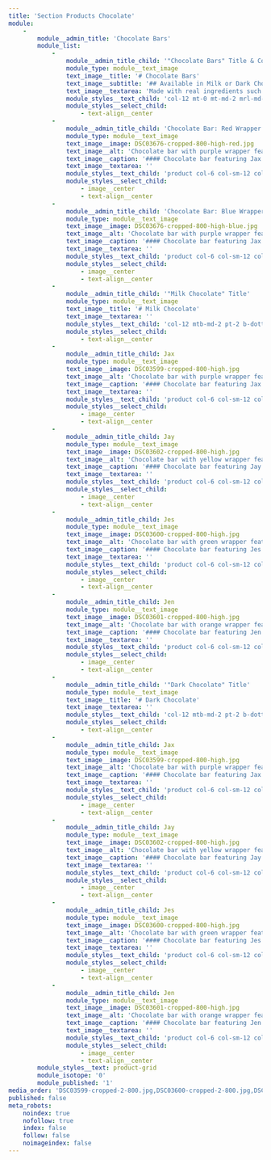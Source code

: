 ```yaml
---
title: 'Section Products Chocolate'
module:
    -
        module__admin_title: 'Chocolate Bars'
        module_list:
            -
                module__admin_title_child: '"Chocolate Bars" Title & Content'
                module_type: module__text_image
                text_image__title: '# Chocolate Bars'
                text_image__subtitle: '## Available in Milk or Dark Chocolate with Your Choice of Wrapper'
                text_image__textarea: 'Made with real ingredients such as **cocoa butter**, **cocoa liquor**, and **natural vanilla**.<br>The result is a rich, smooth and delicious chocolate.'
                module_styles__text_child: 'col-12 mt-0 mt-md-2 mrl-md-2 pt-4 prl-1 pb-1 pt-md-2'
                module_styles__select_child:
                    - text-align__center
            -
                module__admin_title_child: 'Chocolate Bar: Red Wrapper with 4 Kids'
                module_type: module__text_image
                text_image__image: DSC03676-cropped-800-high-red.jpg
                text_image__alt: 'Chocolate bar with purple wrapper featuring Jax'
                text_image__caption: '#### Chocolate bar featuring Jax'
                text_image__textarea: ''
                module_styles__text_child: 'product col-6 col-sm-12 col-md-9'
                module_styles__select_child:
                    - image__center
                    - text-align__center
            -
                module__admin_title_child: 'Chocolate Bar: Blue Wrapper with 4 Kids'
                module_type: module__text_image
                text_image__image: DSC03676-cropped-800-high-blue.jpg
                text_image__alt: 'Chocolate bar with purple wrapper featuring Jax'
                text_image__caption: '#### Chocolate bar featuring Jax'
                text_image__textarea: ''
                module_styles__text_child: 'product col-6 col-sm-12 col-md-9'
                module_styles__select_child:
                    - image__center
                    - text-align__center
            -
                module__admin_title_child: '"Milk Chocolate" Title'
                module_type: module__text_image
                text_image__title: '# Milk Chocolate'
                text_image__textarea: ''
                module_styles__text_child: 'col-12 mtb-md-2 pt-2 b-dotted-xxs-3 b-yellow'
                module_styles__select_child:
                    - text-align__center
            -
                module__admin_title_child: Jax
                module_type: module__text_image
                text_image__image: DSC03599-cropped-800-high.jpg
                text_image__alt: 'Chocolate bar with purple wrapper featuring Jax'
                text_image__caption: '#### Chocolate bar featuring Jax'
                text_image__textarea: ''
                module_styles__text_child: 'product col-6 col-sm-12 col-md-9'
                module_styles__select_child:
                    - image__center
                    - text-align__center
            -
                module__admin_title_child: Jay
                module_type: module__text_image
                text_image__image: DSC03602-cropped-800-high.jpg
                text_image__alt: 'Chocolate bar with yellow wrapper featuring Jax'
                text_image__caption: '#### Chocolate bar featuring Jay'
                text_image__textarea: ''
                module_styles__text_child: 'product col-6 col-sm-12 col-md-9'
                module_styles__select_child:
                    - image__center
                    - text-align__center
            -
                module__admin_title_child: Jes
                module_type: module__text_image
                text_image__image: DSC03600-cropped-800-high.jpg
                text_image__alt: 'Chocolate bar with green wrapper featuring Jes'
                text_image__caption: '#### Chocolate bar featuring Jes'
                text_image__textarea: ''
                module_styles__text_child: 'product col-6 col-sm-12 col-md-9'
                module_styles__select_child:
                    - image__center
                    - text-align__center
            -
                module__admin_title_child: Jen
                module_type: module__text_image
                text_image__image: DSC03601-cropped-800-high.jpg
                text_image__alt: 'Chocolate bar with orange wrapper featuring Jen'
                text_image__caption: '#### Chocolate bar featuring Jen'
                text_image__textarea: ''
                module_styles__text_child: 'product col-6 col-sm-12 col-md-9'
                module_styles__select_child:
                    - image__center
                    - text-align__center
            -
                module__admin_title_child: '"Dark Chocolate" Title'
                module_type: module__text_image
                text_image__title: '# Dark Chocolate'
                text_image__textarea: ''
                module_styles__text_child: 'col-12 mtb-md-2 pt-2 b-dotted-xxs-3 b-yellow'
                module_styles__select_child:
                    - text-align__center
            -
                module__admin_title_child: Jax
                module_type: module__text_image
                text_image__image: DSC03599-cropped-800-high.jpg
                text_image__alt: 'Chocolate bar with purple wrapper featuring Jax'
                text_image__caption: '#### Chocolate bar featuring Jax'
                text_image__textarea: ''
                module_styles__text_child: 'product col-6 col-sm-12 col-md-9'
                module_styles__select_child:
                    - image__center
                    - text-align__center
            -
                module__admin_title_child: Jay
                module_type: module__text_image
                text_image__image: DSC03602-cropped-800-high.jpg
                text_image__alt: 'Chocolate bar with yellow wrapper featuring Jax'
                text_image__caption: '#### Chocolate bar featuring Jay'
                text_image__textarea: ''
                module_styles__text_child: 'product col-6 col-sm-12 col-md-9'
                module_styles__select_child:
                    - image__center
                    - text-align__center
            -
                module__admin_title_child: Jes
                module_type: module__text_image
                text_image__image: DSC03600-cropped-800-high.jpg
                text_image__alt: 'Chocolate bar with green wrapper featuring Jes'
                text_image__caption: '#### Chocolate bar featuring Jes'
                text_image__textarea: ''
                module_styles__text_child: 'product col-6 col-sm-12 col-md-9'
                module_styles__select_child:
                    - image__center
                    - text-align__center
            -
                module__admin_title_child: Jen
                module_type: module__text_image
                text_image__image: DSC03601-cropped-800-high.jpg
                text_image__alt: 'Chocolate bar with orange wrapper featuring Jen'
                text_image__caption: '#### Chocolate bar featuring Jen'
                text_image__textarea: ''
                module_styles__text_child: 'product col-6 col-sm-12 col-md-9'
                module_styles__select_child:
                    - image__center
                    - text-align__center
        module_styles__text: product-grid
        module_isotope: '0'
        module_published: '1'
media_order: 'DSC03599-cropped-2-800.jpg,DSC03600-cropped-2-800.jpg,DSC03601-cropped-2-800.jpg,DSC03602-cropped-2-800.jpg'
published: false
meta_robots:
    noindex: true
    nofollow: true
    index: false
    follow: false
    noimageindex: false
---
```


